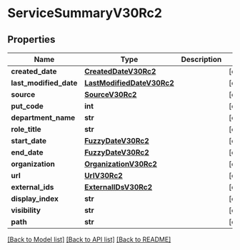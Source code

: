 # ServiceSummaryV30Rc2

## Properties
Name | Type | Description | Notes
------------ | ------------- | ------------- | -------------
**created_date** | [**CreatedDateV30Rc2**](CreatedDateV30Rc2.md) |  | [optional] 
**last_modified_date** | [**LastModifiedDateV30Rc2**](LastModifiedDateV30Rc2.md) |  | [optional] 
**source** | [**SourceV30Rc2**](SourceV30Rc2.md) |  | [optional] 
**put_code** | **int** |  | [optional] 
**department_name** | **str** |  | [optional] 
**role_title** | **str** |  | [optional] 
**start_date** | [**FuzzyDateV30Rc2**](FuzzyDateV30Rc2.md) |  | [optional] 
**end_date** | [**FuzzyDateV30Rc2**](FuzzyDateV30Rc2.md) |  | [optional] 
**organization** | [**OrganizationV30Rc2**](OrganizationV30Rc2.md) |  | [optional] 
**url** | [**UrlV30Rc2**](UrlV30Rc2.md) |  | [optional] 
**external_ids** | [**ExternalIDsV30Rc2**](ExternalIDsV30Rc2.md) |  | [optional] 
**display_index** | **str** |  | [optional] 
**visibility** | **str** |  | [optional] 
**path** | **str** |  | [optional] 

[[Back to Model list]](../README.md#documentation-for-models) [[Back to API list]](../README.md#documentation-for-api-endpoints) [[Back to README]](../README.md)

